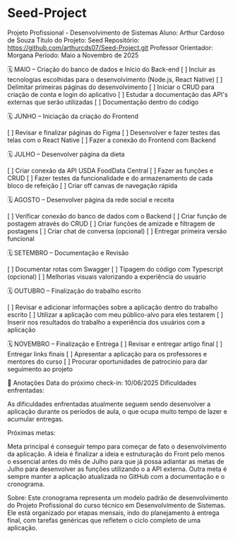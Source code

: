 # Seed-Project

Projeto Profissional - Desenvolvimento de Sistemas
Aluno: Arthur Cardoso de Souza
Título do Projeto: Seed
Repositório: https://github.com/arthurcds07/Seed-Project.git
Professor Orientador: Morgana
Período: Maio a Novembro de 2025

🗓️ MAIO – Criação do banco de dados e Início do Back-end
[ ] Incluir as tecnologias escolhidas para o desenvolvimento (Node.js, React Native)
[ ] Delimitar primeiras páginas do desenvolvimento
[ ] Iniciar o CRUD para criação de conta e login do aplicativo
[ ] Estudar a documentação das API's externas que serão utilizadas
[ ] Documentação dentro do código


🗓️ JUNHO – Iniciação da criação do Frontend

[ ] Revisar e finalizar páginas do Figma 
[ ] Desenvolver e fazer testes das telas com o React Native
[ ] Fazer a conexão do Frontend com Backend 

🗓️ JULHO – Desenvolver página da dieta

[ ] Criar conexão da API USDA FoodData Central
[ ] Fazer as funções e CRUD 
[ ] Fazer testes da funcionalidade e do armazenamento de cada bloco de refeição
[ ] Criar off canvas de navegação rápida 

🗓️ AGOSTO – Desenvolver página da rede social e receita

[ ] Verificar conexão do banco de dados com o Backend
[ ] Criar função de postagem através do CRUD
[ ] Criar funções de amizade e filtragem de postagens
[ ] Criar chat de conversa (opcional)
[ ] Entregar primeira versão funcional

🗓️ SETEMBRO – Documentação e Revisão

[ ] Documentar rotas com Swagger 
[ ] Tipagem do código com Typescript (opcional)
[ ] Melhorias visuais valorizando a experiência do usuário

🗓️ OUTUBRO – Finalização do trabalho escrito 

[ ] Revisar e adicionar informações sobre a aplicação dentro do trabalho escrito
[ ] Utilizar a aplicação com meu público-alvo para eles testarem
[ ] Inserir nos resultados do trabalho a experiência dos usuários com a aplicação

🗓️ NOVEMBRO – Finalização e Entrega
[ ] Revisar e entregar artigo final
[ ] Entregar links finais 
[ ] Apresentar a aplicação para os professores e mentores do curso
[ ] Procurar oportunidades de patrocinio para dar seguimento ao projeto


📌 Anotações
Data do próximo check-in: 10/06/2025
Dificuldades enfrentadas:

 As dificuldades enfrentadas atualmente seguem sendo desenvolver a aplicação durante os períodos de aula, o que ocupa muito tempo de lazer e acumular entregas.

Próximas metas:
 
 Meta principal é conseguir tempo para começar de fato o desenvolvimento da aplicação. A ideia é finalizar a ideia e estruturação do Front pelo menos o essencial antes do mês de Julho para que já possa adiantar as metas de Julho para desenvolver as funções utilizando o a API externa. Outra meta é sempre manter a aplicação atualizada no GitHub com a documentação e o cronograma.

Sobre: Este cronograma representa um modelo padrão de desenvolvimento do Projeto Profissional do curso técnico em Desenvolvimento de Sistemas. Ele está organizado por etapas mensais, indo do planejamento à entrega final, com tarefas genéricas que refletem o ciclo completo de uma aplicação.

